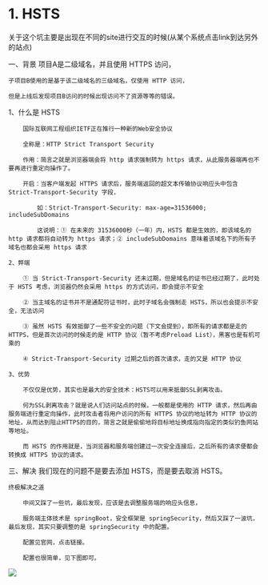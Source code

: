 # 1. HSTS

关于这个坑主要是出现在不同的site进行交互的时候(从某个系统点击link到达另外的站点)

一、背景
    项目A是二级域名，并且使用 HTTPS 访问，

    子项目B使用的是基于该二级域名的三级域名，仅使用 HTTP 访问，

    但是上线后发现项目B访问的时候出现访问不了资源等等的错误。

  1、什么是 HSTS

        国际互联网工程组织IETF正在推行一种新的Web安全协议

        全称是：HTTP Strict Transport Security

        作用：简言之就是浏览器端会将 http 请求强制转为 https 请求，从此服务器端再也不要再进行重定向操作了。

        开启：当客户端发起 HTTPS 请求后，服务端返回的超文本传输协议响应头中包含 Strict-Transport-Security 字段，

            如：Strict-Transport-Security: max-age=31536000; includeSubDomains

            这说明：① 在未来的 31536000秒（一年）内，HSTS 都是生效的，即该域名的 http 请求都将自动转为 https 请求；② includeSubDomains 意味着该域名下的所有子域名也都会采用 https 请求

    2、弊端

        ① 当 Strict-Transport-Security 还未过期，但是域名的证书已经过期了，此时处于 HSTS 考虑，浏览器仍然会采用 https 的方式访问，即会提示不安全

        ② 当主域名的证书并不是通配符证书时，此时子域名会强制走 HSTS，所以也会提示不安全，无法访问

        ③ 虽然 HSTS 有效抵御了一些不安全的问题（下文会提到），即所有的请求都是走的 HTTPS，但是首次访问的时候走的是 HTTP 协议（暂不考虑Preload List），黑客也是有机可乘的

        ④ Strict-Transport-Security 过期之后的首次请求，走的又是 HTTP 协议

    3、优势

        不仅仅是优势，其实也是最大的安全技术：HSTS可以用来抵御SSL剥离攻击。

        何为SSL剥离攻击？就是说人们访问站点的时候，一般都是使用的 HTTP 请求，然后再由服务端进行重定向操作，此时攻击者将用户访问的所有 HTTPS 协议的地址转为 HTTP 协议的地址，从而达到阻止HTTPS的目的，简言之就是偷偷地将目标地址换成指向指定的类似钓鱼网站等地址。

        而 HSTS 的作用就是，当浏览器和服务端创建过一次安全连接后，之后所有的请求便都会转换成 HTTPS 协议的请求。

三、解决
    我们现在的问题不是要去添加 HSTS，而是要去取消 HSTS。
	
    终极解决之道

        中间又踩了一些坑，最后发现，应该是去调整服务端的响应头信息，

        服务端主体技术是 springBoot，安全框架是 springSecurity，然后又踩了一波坑，最后发现，其实只要调整的是 springSecurity 中的配置。

        配置见官网，点击链接。

        配置也很简单，见下图即可。
<img src="http://www.jetchen.cn/wp-content/uploads/image/20180831/1535688197240240.png">